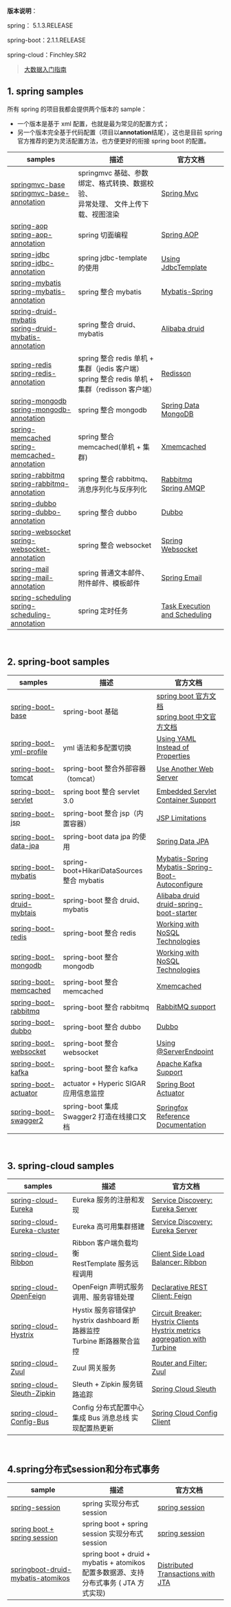**版本说明**：

spring： 5.1.3.RELEASE

spring-boot：2.1.1.RELEASE

spring-cloud：Finchley.SR2
<br/>

>[大数据入门指南](https://github.com/heibaiying/BigData-Notes)

## 1. spring samples

所有 spring 的项目我都会提供两个版本的 sample：

- 一个版本是基于 xml 配置，也就是最为常见的配置方式；
- 另一个版本完全基于代码配置（项目以**annotation**结尾），这也是目前 spring 官方推荐的更为灵活配置方法，也方便更好的衔接 spring boot 的配置。

| samples                                                      | 描述                                                         | 官方文档                                                     |
| ------------------------------------------------------------ | ------------------------------------------------------------ | ------------------------------------------------------------ |
| [springmvc-base](编程技术/SpringAll/Spring/SpringMVC基础(基于XML配置).md)<br/>[springmvc-base-annotation](编程技术/SpringAll/Spring/SpringMVC基础(基于注解).md) | springmvc 基础、参数绑定、格式转换、数据校验、<br/>异常处理、 文件上传下载、视图渲染 | [Spring Mvc ](https://docs.spring.io/spring/docs/5.1.3.RELEASE/spring-framework-reference/web.html#mvc) |
| [spring-aop](编程技术/SpringAll/Spring/SpringAOP(XML配置方式).md)<br/>[spring-aop-annotation](编程技术/SpringAll/Spring/SpringAOP(注解方式).md) | spring 切面编程                                               | [Spring AOP](https://docs.spring.io/spring/docs/5.1.3.RELEASE/spring-framework-reference/core.html#aop) |
| [spring-jdbc](编程技术/SpringAll/Spring/Spring整合JDBCTemplate(XML配置方式).md)<br/>[spring-jdbc-annotation](编程技术/SpringAll/Spring/Spring整合JdbcTemplate(注解方式).md) | spring jdbc-template 的使用                                  | [Using JdbcTemplate](https://docs.spring.io/spring/docs/5.1.3.RELEASE/spring-framework-reference/data-access.html#jdbc-JdbcTemplate) |
| [spring-mybatis](编程技术/SpringAll/Spring/Spring整合Mybatis(XML配置方式).md)<br/>[spring-mybatis-annotation](编程技术/SpringAll/Spring/Spring整合Mybatis(注解方式).md) | spring 整合 mybatis                                          | [Mybatis-Spring](http://www.mybatis.org/spring/zh/index.html) |
| [spring-druid-mybatis](Spring/Spring+Druid+Mybatis(XML配置方式).md)<br/>[spring-druid-mybatis-annotation](编程技术/SpringAll/Spring/Spring+Druid+Mybatis(注解方式).md) | spring 整合 druid、mybatis                                    | [Alibaba druid](https://github.com/alibaba/druid/wiki/%E5%B8%B8%E8%A7%81%E9%97%AE%E9%A2%98) |
| [spring-redis](编程技术/SpringAll/Spring/Spring整合Redis(XML配置方式).md)<br/>[spring-redis-annotation](编程技术/SpringAll/Spring/Spring整合Redis(注解方式).md) | spring 整合 redis 单机 + 集群（jedis 客户端）<br/>spring 整合 redis 单机 + 集群（redisson 客户端） | [Redisson](https://github.com/redisson/redisson/wiki/%E7%9B%AE%E5%BD%95) |
| [spring-mongodb](编程技术/SpringAll/Spring/Spring整合MongoDB(XML配置方式).md)<br/>[spring-mongodb-annotation](编程技术/SpringAll/Spring/Spring整合MongoDB(注解方式).md) | spring 整合 mongodb                                          | [Spring Data MongoDB](https://docs.spring.io/spring-data/mongodb/docs/2.1.3.RELEASE/reference/html/#mongo.mongo-db-factory-java) |
| [spring-memcached](编程技术/SpringAll/Spring/Spring整合Mecached(XML配置方式).md)<br/>[spring-memcached-annotation](编程技术/SpringAll/Spring/Spring整合Mecached(注解方式).md) | spring 整合 memcached(单机 + 集群)                             | [Xmemcached](https://github.com/killme2008/xmemcached/wiki/Xmemcached%20%E4%B8%AD%E6%96%87%E7%94%A8%E6%88%B7%E6%8C%87%E5%8D%97) |
| [spring-rabbitmq](编程技术/SpringAll/Spring/Spring整合RabbitMQ(XML配置方式).md)<br/>[spring-rabbitmq-annotation](编程技术/SpringAll/Spring/Spring整合RabbitMQ(注解方式).md) | spring 整合 rabbitmq、消息序列化与反序列化                   | [Rabbitmq](http://www.rabbitmq.com/getstarted.html)<br>[Spring AMQP](https://docs.spring.io/spring-amqp/docs/2.1.3.BUILD-SNAPSHOT/reference/html/) |
| [spring-dubbo](编程技术/SpringAll/Spring/Spring整合Dubbo(XML配置方式).md)<br/>[spring-dubbo-annotation](编程技术/SpringAll/Spring/Spring整合Dubbo(注解方式).md) | spring 整合 dubbo                                            | [Dubbo ](http://dubbo.apache.org/zh-cn/docs/user/quick-start.html) |
| [spring-websocket](编程技术/SpringAll/Spring/SpringWebSocket(XML配置方式).md)<br/>[spring-websocket-annotation](编程技术/SpringAll/Spring/SpringWebSocket(注解方式).md) | spring 整合 websocket                                        | [Spring Websocket](https://docs.spring.io/spring/docs/5.1.3.RELEASE/spring-framework-reference/web.html#websocket) |
| [spring-mail](编程技术/SpringAll/Spring/Spring邮件发送(XML配置方式).md) <br/>[spring-mail-annotation](编程技术/SpringAll/Spring/Spring邮件发送(注解方式).md) | spring 普通文本邮件、附件邮件、模板邮件                      | [Spring Email](https://docs.spring.io/spring/docs/5.1.3.RELEASE/spring-framework-reference/integration.html#mail) |
| [spring-scheduling](编程技术/SpringAll/Spring/Spring定时任务(XML配置方式).md)<br/>[spring-scheduling-annotation](编程技术/SpringAll/Spring/Spring定时任务(注解方式).md) | spring 定时任务                                              | [Task Execution and Scheduling](https://docs.spring.io/spring/docs/5.1.3.RELEASE/spring-framework-reference/integration.html#scheduling) |

<br/>

## 2. spring-boot samples

| samples                                                      | 描述                                       | 官方文档                                                     |
| ------------------------------------------------------------ | ------------------------------------------ | ------------------------------------------------------------ |
| [spring-boot-base](编程技术/SpringAll/SpringBoot/SpringBoot基础.md) | spring-boot 基础                           | [spring boot 官方文档](https://docs.spring.io/spring-boot/docs/2.1.1.RELEASE/reference/htmlsingle/)<br>[spring boot 中文官方文档](https://www.breakyizhan.com/springboot/3028.html) |
| [spring-boot-yml-profile](编程技术/SpringAll/SpringBoot/SpringBoot-YAML.md) | yml 语法和多配置切换                       | [Using YAML Instead of Properties](https://docs.spring.io/spring-boot/docs/2.1.1.RELEASE/reference/htmlsingle/#boot-features-external-config-yaml) |
| [spring-boot-tomcat](编程技术/SpringAll/SpringBoot/SpringBoot整合Tomcat.md) | spring-boot 整合外部容器（tomcat）         | [Use Another Web Server](https://docs.spring.io/spring-boot/docs/2.1.1.RELEASE/reference/htmlsingle/#howto-use-another-web-server) |
| [spring-boot-servlet](编程技术/SpringAll/SpringBoot/SpringBoot整合Servlet.md) | spring boot 整合 servlet 3.0                | [Embedded Servlet Container Support](https://docs.spring.io/spring-boot/docs/2.1.1.RELEASE/reference/htmlsingle/#boot-features-embedded-container) |
| [spring-boot-jsp](编程技术/SpringAll/SpringBoot/SpringBoot整合JSP.md) | spring-boot 整合 jsp（内置容器）           | [JSP Limitations](https://docs.spring.io/spring-boot/docs/2.1.1.RELEASE/reference/htmlsingle/#boot-features-jsp-limitations) |
| [spring-boot-data-jpa](编程技术/SpringAll/SpringBoot/SpringBoot-Data-JPA.md) | spring-boot data jpa 的使用                | [Spring Data JPA](https://docs.spring.io/spring-data/jpa/docs/2.1.3.RELEASE/reference/html/) |
| [spring-boot-mybatis](编程技术/SpringAll/SpringBoot/SpringBoot整合Mybatis.md) | spring-boot+HikariDataSources 整合 mybatis | [Mybatis-Spring](http://www.mybatis.org/spring/zh/index.html)<br/>[Mybatis-Spring-Boot-Autoconfigure](http://www.mybatis.org/spring-boot-starter/mybatis-spring-boot-autoconfigure/) |
| [spring-boot-druid-mybtais](编程技术/SpringAll/SpringBoot/SpringBoot整合Druid+Mybatis.md) | spring-boot 整合 druid、mybatis             | [Alibaba druid](https://github.com/alibaba/druid/wiki/%E5%B8%B8%E8%A7%81%E9%97%AE%E9%A2%98)<br/>[druid-spring-boot-starter](https://github.com/alibaba/druid/tree/master/druid-spring-boot-starter) |
| [spring-boot-redis](编程技术/SpringAll/SpringBoot/SpringBoot整合Redis.md) | spring-boot 整合 redis                     | [Working with NoSQL Technologies](https://docs.spring.io/spring-boot/docs/2.1.1.RELEASE/reference/htmlsingle/#boot-features-nosql) |
| [spring-boot-mongodb](编程技术/SpringAll/SpringBoot/SpringBoot整合MongoDB.md) | spring-boot 整合 mongodb                   | [Working with NoSQL Technologies](https://docs.spring.io/spring-boot/docs/2.1.1.RELEASE/reference/htmlsingle/#boot-features-nosql) |
| [spring-boot-memcached](编程技术/SpringAll/SpringBoot/SpringBoot整合Memcached.md) | spring-boot 整合 memcached                 | [Xmemcached](https://github.com/killme2008/xmemcached/wiki/Xmemcached%20%E4%B8%AD%E6%96%87%E7%94%A8%E6%88%B7%E6%8C%87%E5%8D%97) |
| [spring-boot-rabbitmq](编程技术/SpringAll/SpringBoot/SpringBoot整合RabbitMQ.md) | spring-boot 整合 rabbitmq                  | [RabbitMQ support](https://docs.spring.io/spring-boot/docs/2.1.1.RELEASE/reference/htmlsingle/#boot-features-rabbitmq) |
| [spring-boot-dubbo](编程技术/SpringAll/SpringBoot/SpringBoot整合Dubbo.md) | spring-boot 整合 dubbo                     | [Dubbo ](http://dubbo.apache.org/zh-cn/docs/user/quick-start.html) |
| [spring-boot-websocket](编程技术/SpringAll/SpringBoot/SpringBoot整合WebSocket.md) | spring-boot 整合 websocket                 | [Using @ServerEndpoint](https://docs.spring.io/spring-boot/docs/2.1.1.RELEASE/reference/htmlsingle/#howto-create-websocket-endpoints-using-serverendpoint) |
| [spring-boot-kafka](编程技术/SpringAll/SpringBoot/SpringBoot整合Kafka.md) | spring-boot 整合 kafka                     | [Apache Kafka Support](https://docs.spring.io/spring-boot/docs/2.1.1.RELEASE/reference/htmlsingle/#boot-features-kafka) |
| [spring-boot-actuator](编程技术/SpringAll/SpringBoot/SpringBoot-Actuator.md) | actuator + Hyperic SIGAR 应用信息监控      | [Spring Boot Actuator](https://docs.spring.io/spring-boot/docs/2.1.1.RELEASE/reference/htmlsingle/#production-ready) |
| [spring-boot-swagger2](编程技术/SpringAll/SpringBoot/SpringBoot集成Swagger2.md) | spring-boot 集成 Swagger2 打造在线接口文档 | [Springfox Reference Documentation](http://springfox.github.io/springfox/docs/current/) |

<br/>

## 3. spring-cloud  samples

| samples                                                      | 描述                                                         | 官方文档                                                     |
| ------------------------------------------------------------ | ------------------------------------------------------------ | ------------------------------------------------------------ |
| [spring-cloud-Eureka](编程技术/SpringAll/SpringCloud/Eureka服务的注册与发现.md) | Eureka 服务的注册和发现                                      | [Service Discovery: Eureka Server](https://cloud.spring.io/spring-cloud-static/Finchley.SR2/multi/multi_spring-cloud-eureka-server.html) |
| [spring-cloud-Eureka-cluster](编程技术/SpringAll/SpringCloud/Eureka高可用注册中心的搭建.md) | Eureka 高可用集群搭建                                        | [Service Discovery: Eureka Server](https://cloud.spring.io/spring-cloud-static/Finchley.SR2/multi/multi_spring-cloud-eureka-server.html) |
| [spring-cloud-Ribbon](编程技术/SpringAll/SpringCloud/Spring-Cloud-Ribbon.md) | Ribbon 客户端负载均衡<br/>RestTemplate 服务远程调用          | [Client Side Load Balancer: Ribbon](https://cloud.spring.io/spring-cloud-static/Finchley.SR2/multi/multi_spring-cloud-ribbon.html) |
| [spring-cloud-OpenFeign](编程技术/SpringAll/SpringCloud/Spring-Cloud-Feign.md) | OpenFeign 声明式服务调用、服务容错处理                       | [Declarative REST Client: Feign](https://cloud.spring.io/spring-cloud-static/Finchley.SR2/multi/multi_spring-cloud-feign.html) |
| [spring-cloud-Hystrix](编程技术/SpringAll/SpringCloud/Spring-Cloud-Hystrix-Turbine.md) | Hystix 服务容错保护<br/>hystrix dashboard 断路器监控<br>Turbine 断路器聚合监控 | [Circuit Breaker: Hystrix Clients](https://cloud.spring.io/spring-cloud-static/Finchley.SR2/multi/multi__circuit_breaker_hystrix_clients.html)<br/>[Hystrix metrics aggregation with Turbine](https://cloud.spring.io/spring-cloud-static/Finchley.SR2/multi/multi_spring-cloud-consul-turbine.html) |
| [spring-cloud-Zuul](编程技术/SpringAll/SpringCloud/Spring-Cloud-Zuul.md) | Zuul 网关服务                                                | [Router and Filter: Zuul](https://cloud.spring.io/spring-cloud-static/Finchley.SR2/multi/multi__router_and_filter_zuul.html) |
| [spring-cloud-Sleuth-Zipkin](编程技术/SpringAll/SpringCloud/Spring-Sleuth-Zipkin.md) | Sleuth + Zipkin 服务链路追踪                                 | [Spring Cloud Sleuth](https://cloud.spring.io/spring-cloud-static/Finchley.SR2/multi/multi__introduction.html#sleuth-adding-project) |
| [spring-cloud-Config-Bus](编程技术/SpringAll/SpringCloud/Spring-Cloud-Config.md) | Config 分布式配置中心 <br>集成 Bus 消息总线 实现配置热更新     | [Spring Cloud Config Client](https://cloud.spring.io/spring-cloud-static/Finchley.SR2/multi/multi__spring_cloud_config_client.html) |

<br/>

## 4.spring分布式session和分布式事务

| sample                                                       | 描述                                                         | 官方文档                                                     |
| ------------------------------------------------------------ | ------------------------------------------------------------ | ------------------------------------------------------------ |
| [spring-session](编程技术/SpringAll/SpringSession/Spring实现分布式Session.md) | spring 实现分布式 session                                    | [spring session](https://spring.io/projects/spring-session#learn) |
| [spring boot + spring session](编程技术/SpringAll/SpringSession/SpringBoot实现分布式Session.md) | spring boot + spring session 实现分布式 session              | [spring session](https://spring.io/projects/spring-session#learn) |
| [springboot-druid-mybatis-atomikos](编程技术/SpringAll/SpringBoot/SpringBoot+Druid+Mybatis+Atomikos.md) | spring boot + druid + mybatis + atomikos<BR> 配置多数据源、支持分布式事务 ( JTA 方式实现) | [Distributed Transactions with JTA](https://docs.spring.io/spring-boot/docs/2.1.2.RELEASE/reference/htmlsingle/#boot-features-jta) |

<br/>
